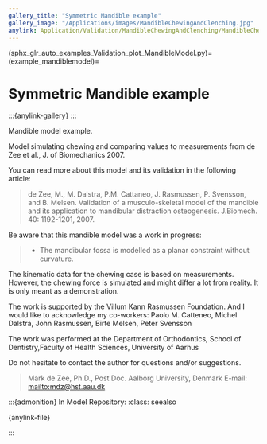 ```yaml
---
gallery_title: "Symmetric Mandible example"
gallery_image: "/Applications/images/MandibleChewingAndClenching.jpg"
anylink: Application/Validation/MandibleChewingAndClenching/MandibleChewingAndClenching.main.any
---
```


(sphx_glr_auto_examples_Validation_plot_MandibleModel.py)=
(example_mandiblemodel)=
# Symmetric Mandible example

:::{anylink-gallery} 
:::


Mandible model example.

Model simulating chewing and comparing values to measurements from de Zee et al., J. of Biomechanics 2007.

You can read more about this model and its validation in the following article:

> de Zee, M., M. Dalstra, P.M. Cattaneo, J. Rasmussen, P. Svensson, and B. Melsen. Validation of a
> musculo-skeletal model of the mandible and its application to mandibular distraction osteogenesis.
> J.Biomech. 40: 1192-1201, 2007.

Be aware that this mandible model was a work in progress:

> - The mandibular fossa is modelled as a planar constraint without curvature.

The kinematic data for the chewing case is based on measurements. However, the chewing force
is simulated and might differ a lot from reality. It is only meant as a demonstration.

The work is supported by the Villum Kann Rasmussen Foundation. And I would like to acknowledge my co-workers:
Paolo M. Catteneo, Michel Dalstra, John Rasmussen, Birte Melsen, Peter Svensson

The work was performed at the Department of Orthodontics, School of Dentistry,Faculty of Health Sciences,
University of Aarhus

Do not hesitate to contact the author for questions and/or suggestions.

> Mark de Zee, Ph.D., Post Doc.
> Aalborg University, Denmark
> E-mail: <mailto:mdz@hst.aau.dk>


:::{admonition} In Model Repository:
:class: seealso

{anylink-file}` `

:::
